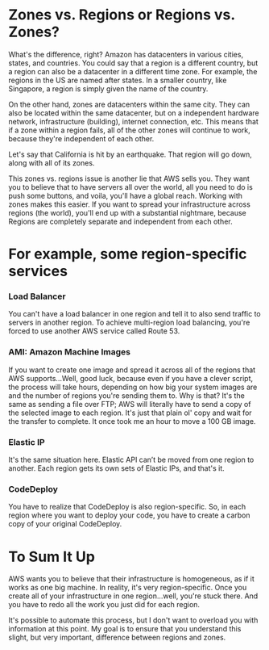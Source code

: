 # Zones vs. Regions or Regions vs. Zones?

What's the difference, right? Amazon has datacenters in various cities, states, and countries. You could say that a region is a different country, but a region can also be a datacenter in a different time zone. For example, the regions in the US are named after states. In a smaller country, like Singapore, a region is simply given the name of the country.

On the other hand, zones are datacenters within the same city. They can also be located within the same datacenter, but on a independent hardware network, infrastructure (building), internet connection, etc. This means that if a zone within a region fails, all of the other zones will continue to work, because they're independent of each other. 

Let's say that California is hit by an earthquake. That region will go down, along with all of its zones.

This zones vs. regions issue is another lie that AWS sells you. They want you to believe that to have servers all over the world, all you need to do is push some buttons, and voila, you'll have a global reach. Working with zones makes this easier. If you want to spread your infrastructure across regions (the world), you'll end up with a substantial nightmare, because Regions are completely separate and independent from each other. 

# For example, some region-specific services

### Load Balancer

You can't have a load balancer in one region and tell it to also send traffic to servers in another region. To achieve multi-region load balancing, you're forced to use another AWS service called Route 53.

### AMI: Amazon Machine Images

If you want to create one image and spread it across all of the regions that AWS supports...Well, good luck, because even if you have a clever script, the process will take hours, depending on how big your system images are and the number of regions you're sending them to. Why is that? It's the same as sending a file over FTP; AWS will literally have to send a copy of the selected image to each region. It's just that plain ol' copy and wait for the transfer to complete. It once took me an hour to move a 100 GB image. 

### Elastic IP

It's the same situation here. Elastic API can’t be moved from one region to another. Each region gets its own sets of Elastic IPs, and that's it.

### CodeDeploy

You have to realize that CodeDeploy is also region-specific. So, in each region where you want to deploy your code, you have to create a carbon copy of your original CodeDeploy.

# To Sum It Up

AWS wants you to believe that their infrastructure is homogeneous, as if it works as one big machine. In reality, it's very region-specific. Once you create all of your infrastructure in one region...well, you're stuck there. And you have to redo all the work you just did for each region. 

It's possible to automate this process, but I don't want to overload you with information at this point. My goal is to ensure that you understand this slight, but very important, difference between regions and zones.
